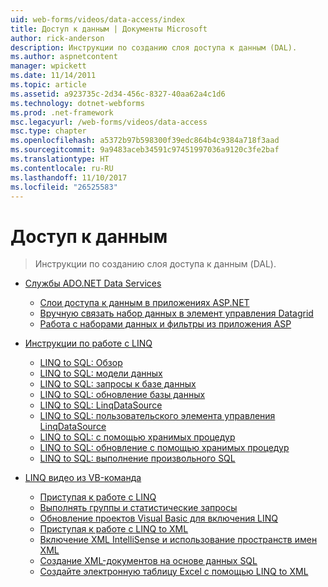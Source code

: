 ```yaml
---
uid: web-forms/videos/data-access/index
title: Доступ к данным | Документы Microsoft
author: rick-anderson
description: Инструкции по созданию слоя доступа к данным (DAL).
ms.author: aspnetcontent
manager: wpickett
ms.date: 11/14/2011
ms.topic: article
ms.assetid: a923735c-2d34-456c-8327-40aa62a4c1d6
ms.technology: dotnet-webforms
ms.prod: .net-framework
msc.legacyurl: /web-forms/videos/data-access
msc.type: chapter
ms.openlocfilehash: a5372b97b598300f39edc864b4c9384a718f3aad
ms.sourcegitcommit: 9a9483aceb34591c97451997036a9120c3fe2baf
ms.translationtype: HT
ms.contentlocale: ru-RU
ms.lasthandoff: 11/10/2017
ms.locfileid: "26525583"
---
```

<a name="data-access"></a>Доступ к данным
====================
> Инструкции по созданию слоя доступа к данным (DAL).


- [Службы ADO.NET Data Services](adonet-data-services/index.md)

    - [Слои доступа к данным в приложениях ASP.NET](adonet-data-services/data-access-layers-in-aspnet-applications.md)
    - [Вручную связать набор данных в элемент управления Datagrid](adonet-data-services/how-to-manually-bind-a-dataset-to-a-datagrid.md)
    - [Работа с наборами данных и фильтры из приложения ASP](adonet-data-services/how-to-work-with-datasets-and-filters-from-an-asp-application.md)
- [Инструкции по работе с LINQ](how-do-i-with-linq/index.md)

    - [LINQ to SQL: Обзор](how-do-i-with-linq/how-do-i-linq-to-sql-overview.md)
    - [LINQ to SQL: модели данных](how-do-i-with-linq/how-do-i-linq-to-sql-data-model.md)
    - [LINQ to SQL: запросы к базе данных](how-do-i-with-linq/how-do-i-linq-to-sql-querying-the-database.md)
    - [LINQ to SQL: обновление базы данных](how-do-i-with-linq/how-do-i-linq-to-sql-updating-the-database.md)
    - [LINQ to SQL: LinqDataSource](how-do-i-with-linq/how-do-i-linq-to-sql-linqdatasource.md)
    - [LINQ to SQL: пользовательского элемента управления LinqDataSource](how-do-i-with-linq/how-do-i-linq-to-sql-custom-linqdatasource.md)
    - [LINQ to SQL: с помощью хранимых процедур](how-do-i-with-linq/how-do-i-linq-to-sql-using-stored-procedures.md)
    - [LINQ to SQL: обновление с помощью хранимых процедур](how-do-i-with-linq/how-do-i-linq-to-sql-updating-with-stored-procedures.md)
    - [LINQ to SQL: выполнение произвольного SQL](how-do-i-with-linq/how-do-i-linq-to-sql-executing-arbitrary-sql.md)
- [LINQ видео из VB-команда](linq-videos-from-the-vb-team/index.md)

    - [Приступая к работе с LINQ](linq-videos-from-the-vb-team/how-do-i-get-started-with-linq.md)
    - [Выполнять группы и статистические запросы](linq-videos-from-the-vb-team/how-do-i-perform-group-and-aggregate-queries.md)
    - [Обновление проектов Visual Basic для включения LINQ](linq-videos-from-the-vb-team/how-do-i-upgrade-visual-basic-projects-to-enable-linq.md)
    - [Приступая к работе с LINQ to XML](linq-videos-from-the-vb-team/how-do-i-get-started-with-linq-to-xml.md)
    - [Включение XML IntelliSense и использование пространств имен XML](linq-videos-from-the-vb-team/how-do-i-enable-xml-intellisense-and-use-xml-namespaces.md)
    - [Создание XML-документов на основе данных SQL](linq-videos-from-the-vb-team/how-do-i-create-xml-documents-from-sql-data.md)
    - [Создайте электронную таблицу Excel с помощью LINQ to XML](linq-videos-from-the-vb-team/how-do-i-create-excel-spreadsheets-using-linq-to-xml.md)
